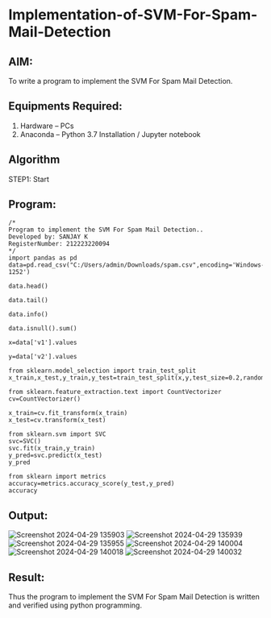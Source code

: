 # Implementation-of-SVM-For-Spam-Mail-Detection

## AIM:
To write a program to implement the SVM For Spam Mail Detection.

## Equipments Required:
1. Hardware – PCs
2. Anaconda – Python 3.7 Installation / Jupyter notebook

## Algorithm
STEP1: Start

## Program:
```
/*
Program to implement the SVM For Spam Mail Detection..
Developed by: SANJAY K
RegisterNumber: 212223220094
*/
import pandas as pd
data=pd.read_csv("C:/Users/admin/Downloads/spam.csv",encoding='Windows-1252')

data.head()

data.tail()

data.info()

data.isnull().sum()

x=data['v1'].values

y=data['v2'].values

from sklearn.model_selection import train_test_split
x_train,x_test,y_train,y_test=train_test_split(x,y,test_size=0.2,random_state=0)

from sklearn.feature_extraction.text import CountVectorizer
cv=CountVectorizer()

x_train=cv.fit_transform(x_train)
x_test=cv.transform(x_test)

from sklearn.svm import SVC
svc=SVC()
svc.fit(x_train,y_train)
y_pred=svc.predict(x_test)
y_pred

from sklearn import metrics
accuracy=metrics.accuracy_score(y_test,y_pred)
accuracy
```

## Output:
![Screenshot 2024-04-29 135903](https://github.com/SanjayK2006/Implementation-of-SVM-For-Spam-Mail-Detection/assets/144979178/0b84ec35-af61-4302-8ece-71dc48c569f8)
![Screenshot 2024-04-29 135939](https://github.com/SanjayK2006/Implementation-of-SVM-For-Spam-Mail-Detection/assets/144979178/80873165-70ff-487f-8e2b-1490012c3cbd)
![Screenshot 2024-04-29 135955](https://github.com/SanjayK2006/Implementation-of-SVM-For-Spam-Mail-Detection/assets/144979178/d150ec54-05c9-4cc5-be18-c5c2ec286eb1)
![Screenshot 2024-04-29 140004](https://github.com/SanjayK2006/Implementation-of-SVM-For-Spam-Mail-Detection/assets/144979178/418cf182-0813-4796-8e2e-b2610e6095f0)
![Screenshot 2024-04-29 140018](https://github.com/SanjayK2006/Implementation-of-SVM-For-Spam-Mail-Detection/assets/144979178/3053d578-a2f7-4695-87d7-846f1d334905)
![Screenshot 2024-04-29 140032](https://github.com/SanjayK2006/Implementation-of-SVM-For-Spam-Mail-Detection/assets/144979178/dc9da8a1-b52d-47e9-a862-6a5852881d9b)



## Result:
Thus the program to implement the SVM For Spam Mail Detection is written and verified using python programming.
